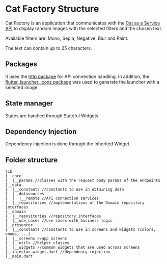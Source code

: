 # Cat Factory Structure

Cat Factory is an application that communicates with the [Cat as a Service API](https://cataas.com/#/)
to display random images with the selected filters and the chosen text.

Available filters are: Mono, Sepia, Negative, Blur and Paint.

The text can contain up to 25 characters.

## Packages
It uses the [http package](https://pub.dev/packages/http) for API connection handling. In addition, the [flutter_launcher_icons package](https://pub.dev/packages/flutter_launcher_icons) was used to generate the launcher with a selected image.

## State manager
States are handled through Stateful Widgets.

## Dependency Injection
Dependency injection is done through the Inherited Widget.

## Folder structure
```
lib
|__core
|  |__params //classes with the request body params of the endpoints
|__data
|  |__constants //constants to use in obtaining data
|  |__datasources
|  |  |__remote //API connection services
|  |__repositories //implementations of the Domain repository interfaces
|__domain
|  |__repositories //repository interfaces
|  |__use_cases //use cases with business logic
|__presenter
|  |__constants //constants to use in screens and widgets (colors, enums, ...)
|  |__screens //app screens
|  |__utils //helper classes
|  |__widgets //common widgets that are used across screens
|__injector_widget.dart //dependency injection
|__main.dart
```

